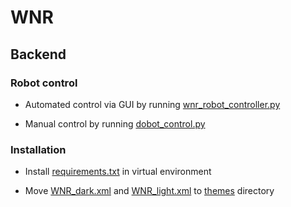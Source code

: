 # WNR

## Backend

### Robot control

- Automated control via GUI by running [wnr_robot_controller.py](/source/wnr_robot_controller.py)

- Manual control by running [dobot_control.py](/source/dobot_control.py)

### Installation

- Install [requirements.txt](/requirements.txt) in virtual environment

- Move [WNR_dark.xml](/WNR_dark.xml) and [WNR_light.xml](/WNR_light.xml) to [themes](/venv/Lib/site-packages/qt_material/themes/) directory